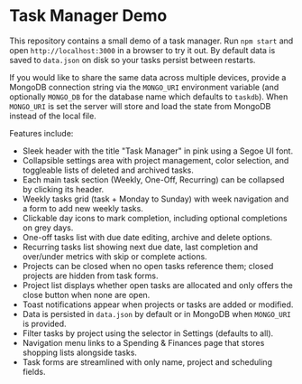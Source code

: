 # Task Manager Demo

This repository contains a small demo of a task manager. Run `npm start` and open `http://localhost:3000` in a browser to try it out. By default data is saved to `data.json` on disk so your tasks persist between restarts.

If you would like to share the same data across multiple devices, provide a MongoDB connection string via the `MONGO_URI` environment variable (and optionally `MONGO_DB` for the database name which defaults to `taskdb`). When `MONGO_URI` is set the server will store and load the state from MongoDB instead of the local file.

Features include:

- Sleek header with the title "Task Manager" in pink using a Segoe UI font.
- Collapsible settings area with project management, color selection, and toggleable lists of deleted and archived tasks.
- Each main task section (Weekly, One-Off, Recurring) can be collapsed by clicking its header.
- Weekly tasks grid (task + Monday to Sunday) with week navigation and a form to add new weekly tasks.
- Clickable day icons to mark completion, including optional completions on grey days.
- One-off tasks list with due date editing, archive and delete options.
- Recurring tasks list showing next due date, last completion and over/under metrics with skip or complete actions.
- Projects can be closed when no open tasks reference them; closed projects are hidden from task forms.
- Project list displays whether open tasks are allocated and only offers the close button when none are open.
- Toast notifications appear when projects or tasks are added or modified.
- Data is persisted in `data.json` by default or in MongoDB when `MONGO_URI` is provided.
- Filter tasks by project using the selector in Settings (defaults to all).
- Navigation menu links to a Spending & Finances page that stores shopping lists alongside tasks.
- Task forms are streamlined with only name, project and scheduling fields.
